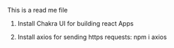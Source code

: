 This is a read me file

1. Install Chakra UI for building react Apps

2. Install axios for sending https requests: npm i axios
